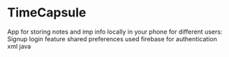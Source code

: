 # TimeCapsule
App for storing notes and imp info locally in your phone for different users:
Signup login feature
shared preferences used
firebase for authentication
xml
java
